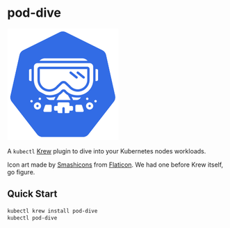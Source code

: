 # pod-dive

![dive into kubernetes nodes workloads](logo-256.png)

A `kubectl` [Krew](https://krew.dev) plugin to dive into your Kubernetes nodes workloads.

Icon art made by [Smashicons](https://www.flaticon.com/authors/smashicons) from [Flaticon](https://www.flaticon.com/). We had one before Krew itself, go figure.

## Quick Start

```
kubectl krew install pod-dive
kubectl pod-dive
```

